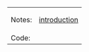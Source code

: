 
<table>
<tr><td valign=middle>
Notes: 
</td>
<td valign=middle>

<a href="about-book.md#top">introduction</a>

</td>
</tr>

<tr><td valign=middle>
Code:
</td>
<td>
</td>
</tr>
</table>


<!--ts-->
<!--te-->


